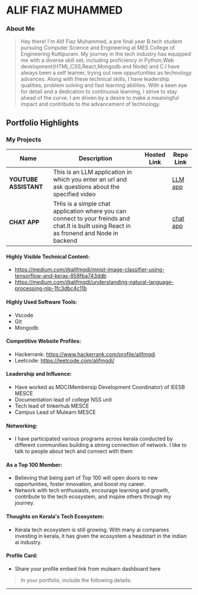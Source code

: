 # ALIF FIAZ MUHAMMED

### About Me

> Hey there! I'm Alif Fiaz Muhammed, a pre final year B.tech student pursuing Computer Science and Engineering at MES College of Engineering Kuttipuram. My journey in the tech industry has equipped me with a diverse skill set, including proficiency in Python,Web development(HTML,CSS,React,Mongodb and Node) and C.I have always been a self learner, trying out new oppurtunities as technology advances. Along with these technical skills, I have leadership qualities, problem solving and fast learning abilities. With a keen eye for detail and a dedication to continuous learning, I strive to stay ahead of the curve. I am driven by a desire to make a meaningful impact and contribute to the advancement of technology.


## Portfolio Highlights
### My Projects

| Name                | Description                                                               | Hosted Link                              | Repo Link                                                      |
|---------------------|---------------------------------------------------------------------------|------------------------------------------|----------------------------------------------------------------|
| **YOUTUBE ASSISTANT**  | This is an LLM application in which you enter an url and ask questions about the specified video                                             |            |[LLM app](https://github.com/aliffiazmuhammed/youtube-assistant-LLM-app-.git)  
| **CHAT APP**  | THis is a simple chat application where you can connect to your freinds and chat.It is built using React in as fronend and Node in backend                                           |            |[chat app](https://github.com/aliffiazmuhammed/chat-app.git) 


#### Highly Visible Technical Content:

- https://medium.com/@alifmgdi/mnist-image-classifier-using-tensorflow-and-keras-858fba743ddb
- https://medium.com/@alifmgdi/understanding-natural-language-processing-nlp-1fc3dbc4c11b

#### Highly Used Software Tools:

- Vscode
- Git
- Mongodb

#### Competitive Website Profiles:

- Hackerrank: https://www.hackerrank.com/profile/alifmgdi
- Leetcode: https://leetcode.com/alifmgdi/

#### Leadership and Influence:

- Have worked as MDC(Membersip Development Coordinator) of IEESB MESCE
- Documentation lead of college NSS unit
- Tech lead of tinkerhub MESCE
- Campus Lead of Mulearn MESCE

#### Networking:

- I have participated various programs across kerala conducted by different communities building a strong connection of network. I like to talk to people about tech and connect with them

#### As a Top 100 Member:

- Believing that being part of Top 100 will open doors to new opportunities, foster innovation, and boost my career.
- Network with tech enthusiasts, encourage learning and growth, contribute to the tech ecosystem, and inspire others through my journey.

#### Thoughts on Kerala's Tech Ecosystem:

- Kerala tech ecosystem is still growing. With many ai companies investing in kerala, it has given the ecosystem a headstart in the indian ai industry.

#### Profile Card:

- Share your profile embed link from mulearn dashboard here

> In your portfolio, include the following details:

---
